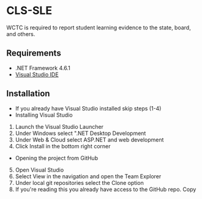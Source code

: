 # CLS-SLE
WCTC is required to report student learning evidence to the state, board, and others.

## Requirements

* .NET Framework 4.6.1
* [Visual Studio IDE](https://visualstudio.microsoft.com/)

## Installation

* If you already have Visual Studio installed skip steps (1-4)
* Installing Visual Studio
1. Launch the Visual Studio Launcher
2. Under Windows select ".NET Desktop Development
3. Under Web & Cloud select ASP.NET and web development
4. Click Install in the bottom right corner
* Opening the project from GitHub
5. Open Visual Studio
6. Select View in the navigation and open the Team Explorer
7. Under local git repositories select the Clone option
8. If you're reading this you already have access to the GitHub repo. Copy 
